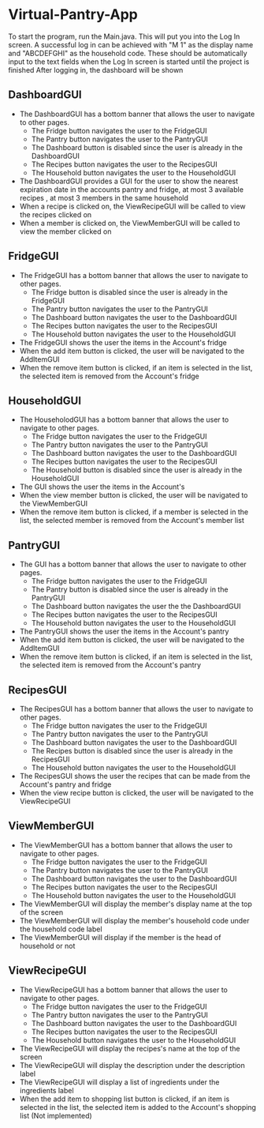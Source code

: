 # Virtual-Pantry-App

To start the program, run the Main.java. 
This will put you into the Log In screen.
A successful log in can be achieved with "M 1" as the display name
  and "ABCDEFGHI" as the household code. 
These should be automatically input to the text fields when the 
  Log In screen is started until the project is finished
 After logging in, the dashboard will be shown
 
## **DashboardGUI**
   - The DashboardGUI has a bottom banner that allows the user to navigate to other pages.
     - The Fridge button navigates the user to the FridgeGUI
     - The Pantry button navigates the user to the PantryGUI
     - The Dashboard button is disabled since the user is already in the DashboardGUI
     - The Recipes button navigates the user to the RecipesGUI
     - The Household button navigates the user to the HouseholdGUI
   - The DashboardGUI provides a GUI for the user to show the nearest expiration date in the accounts pantry and fridge, at most 3 available recipes , at most 3 members in the same household 
   - When a recipe is clicked on, the ViewRecipeGUI will be called to view the recipes clicked on
   - When a member is clicked on, the ViewMemberGUI will be called to view the member clicked on
    
## **FridgeGUI**
   - The FridgeGUI has a bottom banner that allows the user to navigate to other pages.
       - The Fridge button is disabled since the user is already in the FridgeGUI
       - The Pantry button navigates the user to the PantryGUI
       - The Dashboard button navigates the user to the DashboardGUI
       - The Recipes button navigates the user to the RecipesGUI
       - The Household button navigates the user to the HouseholdGUI
   - The FridgeGUI shows the user the items in the Account's fridge
   - When the add item button is clicked, the user will be navigated to the AddItemGUI
   - When the remove item button is clicked, if an item is selected in the list, the selected item is removed from the Account's fridge
            
## **HouseholdGUI**
   - The HouseholodGUI has a bottom banner that allows the user to navigate to other pages.
     - The Fridge button navigates the user to the FridgeGUI
     - The Pantry button navigates the user to the PantryGUI
     - The Dashboard button navigates the user to the DashboardGUI
     - The Recipes button navigates the user to the RecipesGUI
     - The Household button is disabled since the user is already in the HouseholdGUI
   - The GUI shows the user the items in the Account's 
   - When the view member button is clicked, the user will be navigated to the ViewMemberGUI
   - When the remove item button is clicked, if a member is selected in the list, the selected member is removed from the Account's member list
        
## **PantryGUI**
   - The GUI has a bottom banner that allows the user to navigate to other pages.
     - The Fridge button navigates the user to the FridgeGUI
     - The Pantry button is disabled since the user is already in the PantryGUI
     - The Dashboard button navigates the user the the DashboardGUI
     - The Recipes button navigates the user to the RecipesGUI
     - The Household button navigates the user to the HouseholdGUI
   - The PantryGUI shows the user the items in the Account's pantry
   - When the add item button is clicked, the user will be navigated to the AddItemGUI
   - When the remove item button is clicked, if an item is selected in the list, the selected item is removed from the Account's pantry
            
## **RecipesGUI**
   - The RecipesGUI has a bottom banner that allows the user to navigate to other pages.
     - The Fridge button navigates the user to the FridgeGUI
     - The Pantry button navigates the user to the PantryGUI
     - The Dashboard button navigates the user to the DashboardGUI
     - The Recipes button is disabled since the user is already in the RecipesGUI
     - The Household button navigates the user to the HouseholdGUI
   - The RecipesGUI shows the user the recipes that can be made from the Account's pantry and fridge 
   - When the view recipe button is clicked, the user will be navigated to the ViewRecipeGUI
    
## **ViewMemberGUI**
   - The ViewMemberGUI has a bottom banner that allows the user to navigate to other pages.
     - The Fridge button navigates the user to the FridgeGUI
     - The Pantry button navigates the user to the PantryGUI
     - The Dashboard button navigates the user to the DashboardGUI
     - The Recipes button navigates the user to the RecipesGUI
     - The Household button navigates the user to the HouseholdGUI
   - The ViewMemberGUI will display the member's display name at the top of the screen
   - The ViewMemberGUI will display the member's household code under the household code label
   - The ViewMemberGUI will display if the member is the head of household or not
 
## **ViewRecipeGUI**
   - The ViewRecipeGUI has a bottom banner that allows the user to navigate to other pages.
     - The Fridge button navigates the user to the FridgeGUI
     - The Pantry button navigates the user to the PantryGUI
     - The Dashboard button navigates the user to the DashboardGUI
     - The Recipes button navigates the user to the RecipesGUI
     - The Household button navigates the user to the HouseholdGUI
   - The ViewRecipeGUI will display the recipes's name at the top of the screen
   - The ViewRecipeGUI will display the description under the description label
   - The ViewRecipeGUI will display a list of ingredients under the ingredients label
   - When the add item to shopping list button is clicked, if an item is selected in the list, the selected item is added to the Account's shopping list (Not implemented)
